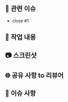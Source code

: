 <!--
    PR 제목은 커밋 메시지와 동일한 형식으로 작성하기 ex) ✨ feat: 로그인 페이지 UI 구현
    PR 날릴 때 Assignees는 자기 자신 선택
    PR 날릴 때 Reviewers는 다른 팀원 선택해주기(최소 두명 이상)
-->

## 🚀 관련 이슈
<!-- 이슈 번호를 작성하여 종료시켜주세요 -->
- close #1

## 🔑 작업 내용
<!-- 내가 작업한 내용에 대해 작성해주세요! -->

## 📷 스크린샷
<!-- 작업물에 대한 스크린샷을 첨부해주세요 -->

## 🌐 공유 사항 to 리뷰어
<!-- 리뷰어가 중점적으로 봐줬으면 좋겠는 부분이 있다면 적어주세요 -->
<!-- 논의해야 할 부분이 있다면 적어주세요 -->

## 🚨 이슈 사항
<!-- 이슈가 발생하는 부분이 있다면 적어주세요 -->